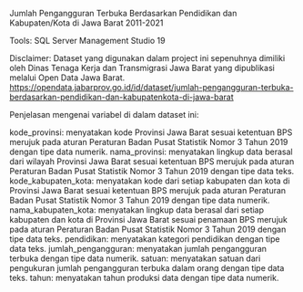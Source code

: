Jumlah Pengangguran Terbuka Berdasarkan Pendidikan dan Kabupaten/Kota di Jawa Barat 2011-2021

Tools: SQL Server Management Studio 19

Disclaimer:
Dataset yang digunakan dalam project ini sepenuhnya dimiliki oleh Dinas Tenaga Kerja dan Transmigrasi Jawa Barat yang dipublikasi melalui Open Data Jawa Barat.
https://opendata.jabarprov.go.id/id/dataset/jumlah-pengangguran-terbuka-berdasarkan-pendidikan-dan-kabupatenkota-di-jawa-barat

Penjelasan mengenai variabel di dalam dataset ini:

kode_provinsi: menyatakan kode Provinsi Jawa Barat sesuai ketentuan BPS merujuk pada aturan Peraturan Badan Pusat Statistik Nomor 3 Tahun 2019 dengan tipe data numerik.
nama_provinsi: menyatakan lingkup data berasal dari wilayah Provinsi Jawa Barat sesuai ketentuan BPS merujuk pada aturan Peraturan Badan Pusat Statistik Nomor 3 Tahun 2019 dengan tipe data teks.
kode_kabupaten_kota: menyatakan kode dari setiap kabupaten dan kota di Provinsi Jawa Barat sesuai ketentuan BPS merujuk pada aturan Peraturan Badan Pusat Statistik Nomor 3 Tahun 2019 dengan tipe data numerik.
nama_kabupaten_kota: menyatakan lingkup data berasal dari setiap kabupaten dan kota di Provinsi Jawa Barat sesuai penamaan BPS merujuk pada aturan Peraturan Badan Pusat Statistik Nomor 3 Tahun 2019 dengan tipe data teks.
pendidikan: menyatakan kategori pendidikan dengan tipe data teks.
jumlah_pengangguran: menyatakan jumlah pengangguran terbuka dengan tipe data numerik.
satuan: menyatakan satuan dari pengukuran jumlah pengangguran terbuka dalam orang dengan tipe data teks.
tahun: menyatakan tahun produksi data dengan tipe data numerik.
